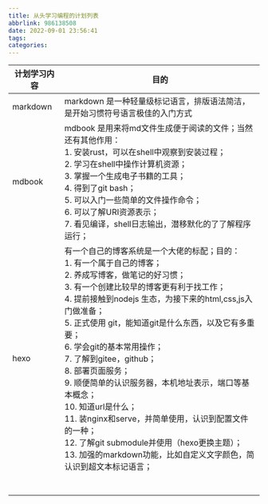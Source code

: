 ```yaml
---
title: 从头学习编程的计划列表
abbrlink: 986138508
date: 2022-09-01 23:56:41
tags:
categories:
---
```



<!-- more -->

| 计划学习内容               | 目的      | 
|------------------|---------|
|  markdown  | markdown 是一种轻量级标记语言，排版语法简洁，是开始习惯符号语言极佳的入门方式 | 
|  mdbook                |   mdbook 是用来将md文件生成便于阅读的文件；当然还有其他作用：<br>1. 安装rust，可以在shell中观察到安装过程；<br>2. 学习在shell中操作计算机资源；<br>3. 掌握一个生成电子书籍的工具；<br>4. 得到了git bash；<br>5. 可以入门一些简单的文件操作命令；<br>6. 可以了解URI资源表示；<br>7. 看见编译，shell日志输出，潜移默化的了了解程序运行；<br>       |   
|  hexo                | 有一个自己的博客系统是一个大佬的标配；目的：<br>1. 有一个属于自己的博客；<br>2. 养成写博客，做笔记的好习惯；<br>3. 有一个创建比较早的博客更有利于找工作；<br>4. 提前接触到nodejs 生态，为接下来的html,css,js入门做准备；<br>5. 正式使用 git，能知道git是什么东西，以及它有多重要；<br>6. 学会git的基本常用操作；<br>7. 了解到gitee，github；<br>8. 部署页面服务；<br>9. 顺便简单的认识服务器，本机地址表示，端口等基本概念；<br>10. 知道url是什么；<br>11. 装nginx和serve，并简单使用，认识到配置文件的一种；<br>12. 了解git submodule并使用（hexo更换主题）；<br>13. 加强的markdown功能，比如自定义文字颜色，简认识到超文本标记语言；         |   
|                  |         |   
|                  |         |   
|                  |         |    
|                  |         |   
|                  |         |  
|                  |         |  
|                  |         |  
